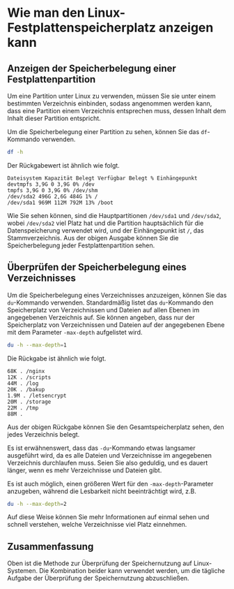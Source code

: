 # Wie man den Linux-Festplattenspeicherplatz anzeigen kann

## Anzeigen der Speicherbelegung einer Festplattenpartition

Um eine Partition unter Linux zu verwenden, müssen Sie sie unter einem bestimmten Verzeichnis einbinden, sodass angenommen werden kann, dass eine Partition einem Verzeichnis entsprechen muss, dessen Inhalt dem Inhalt dieser Partition entspricht.

Um die Speicherbelegung einer Partition zu sehen, können Sie das ``df``-Kommando verwenden.

```sh
df -h
```

Der Rückgabewert ist ähnlich wie folgt.

```
Dateisystem Kapazität Belegt Verfügbar Belegt % Einhängepunkt
devtmpfs 3,9G 0 3,9G 0% /dev
tmpfs 3,9G 0 3,9G 0% /dev/shm
/dev/sda2 496G 2,6G 484G 1% /
/dev/sda1 969M 112M 792M 13% /boot
```

Wie Sie sehen können, sind die Hauptpartitionen `/dev/sda1` und `/dev/sda2`, wobei `/dev/sda2` viel Platz hat und die Partition hauptsächlich für die Datenspeicherung verwendet wird, und der Einhängepunkt ist `/`, das Stammverzeichnis. Aus der obigen Ausgabe können Sie die Speicherbelegung jeder Festplattenpartition sehen.

## Überprüfen der Speicherbelegung eines Verzeichnisses

Um die Speicherbelegung eines Verzeichnisses anzuzeigen, können Sie das `du`-Kommando verwenden. Standardmäßig listet das `du`-Kommando den Speicherplatz von Verzeichnissen und Dateien auf allen Ebenen im angegebenen Verzeichnis auf. Sie können angeben, dass nur der Speicherplatz von Verzeichnissen und Dateien auf der angegebenen Ebene mit dem Parameter `-max-depth` aufgelistet wird.

```sh
du -h --max-depth=1
```

Die Rückgabe ist ähnlich wie folgt.

```
68K . /nginx
12K . /scripts
44M . /log
20K . /bakup
1.9M . /letsencrypt
20M . /storage
22M . /tmp
88M .
```

Aus der obigen Rückgabe können Sie den Gesamtspeicherplatz sehen, den jedes Verzeichnis belegt.

Es ist erwähnenswert, dass das `-du`-Kommando etwas langsamer ausgeführt wird, da es alle Dateien und Verzeichnisse im angegebenen Verzeichnis durchlaufen muss. Seien Sie also geduldig, und es dauert länger, wenn es mehr Verzeichnisse und Dateien gibt.

Es ist auch möglich, einen größeren Wert für den `-max-depth`-Parameter anzugeben, während die Lesbarkeit nicht beeinträchtigt wird, z.B.

```sh
du -h --max-depth=2
```

Auf diese Weise können Sie mehr Informationen auf einmal sehen und schnell verstehen, welche Verzeichnisse viel Platz einnehmen.

## Zusammenfassung

Oben ist die Methode zur Überprüfung der Speichernutzung auf Linux-Systemen. Die Kombination beider kann verwendet werden, um die tägliche Aufgabe der Überprüfung der Speichernutzung abzuschließen.